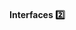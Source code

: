 #### Interfaces :two:

<tip-box type="success">
  <include src="./outcomes.md" />
</tip-box>
<panel type="seamless" header=" %%- - - - - - - - - -%%">
  <include src="./index.md#main"/>
</panel>
